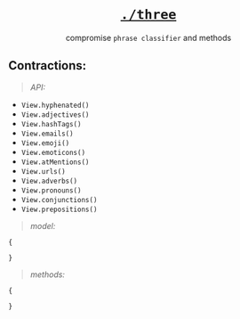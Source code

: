 <h1 align="center">
  <a href="https://github.com/spencermountain/compromise/tree/master/src/three"><code>./three</code></a>
</h1>
<p align="center">compromise <code>phrase classifier</code> and methods</p>

## Contractions:

> _API:_

- `View.hyphenated()`
- `View.adjectives()`
- `View.hashTags()`
- `View.emails()`
- `View.emoji()`
- `View.emoticons()`
- `View.atMentions()`
- `View.urls()`
- `View.adverbs()`
- `View.pronouns()`
- `View.conjunctions()`
- `View.prepositions()`

> _model:_

```
{

}
```

> _methods:_

```
{

}
```
